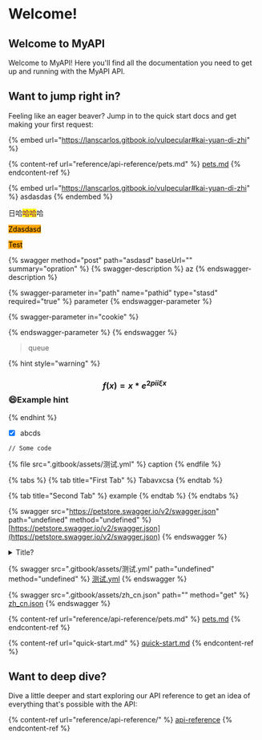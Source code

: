 # Welcome!

## Welcome to MyAPI

Welcome to MyAPI! Here you'll find all the documentation you need to get up and running with the MyAPI API.

## Want to jump right in?

Feeling like an eager beaver? Jump in to the quick start docs and get making your first request:

{% embed url="https://lanscarlos.gitbook.io/vulpecular#kai-yuan-di-zhi" %}

{% content-ref url="reference/api-reference/pets.md" %}
[pets.md](reference/api-reference/pets.md)
{% endcontent-ref %}

{% embed url="https://lanscarlos.gitbook.io/vulpecular#kai-yuan-di-zhi" %}
asdasdas
{% endembed %}

日哈<mark style="color:purple;">哈哈</mark>哈

<mark style="background-color:orange;">Zdasdasd</mark>

<mark style="background-color:orange;">Test</mark>

{% swagger method="post" path="asdasd" baseUrl="" summary="opration" %}
{% swagger-description %}
az
{% endswagger-description %}

{% swagger-parameter in="path" name="pathid" type="stasd" required="true" %}
parameter
{% endswagger-parameter %}

{% swagger-parameter in="cookie" %}

{% endswagger-parameter %}
{% endswagger %}

> queue

{% hint style="warning" %}
### $$f(x) = x * e^{2 pi i \xi x}$$:smile:Example hint
{% endhint %}

* [x] abcds

```
// Some code
```

{% file src=".gitbook/assets/测试.yml" %}
caption
{% endfile %}

{% tabs %}
{% tab title="First Tab" %}
Tabavxcsa
{% endtab %}

{% tab title="Second Tab" %}
example
{% endtab %}
{% endtabs %}

{% swagger src="https://petstore.swagger.io/v2/swagger.json" path="undefined" method="undefined" %}
[https://petstore.swagger.io/v2/swagger.json](https://petstore.swagger.io/v2/swagger.json)
{% endswagger %}

<details>

<summary>Title?</summary>



</details>

{% swagger src=".gitbook/assets/测试.yml" path="undefined" method="undefined" %}
[测试.yml](.gitbook/assets/测试.yml)
{% endswagger %}

{% swagger src=".gitbook/assets/zh_cn.json" path="" method="get" %}
[zh_cn.json](.gitbook/assets/zh_cn.json)
{% endswagger %}

{% content-ref url="reference/api-reference/pets.md" %}
[pets.md](reference/api-reference/pets.md)
{% endcontent-ref %}

{% content-ref url="quick-start.md" %}
[quick-start.md](quick-start.md)
{% endcontent-ref %}

## Want to deep dive?

Dive a little deeper and start exploring our API reference to get an idea of everything that's possible with the API:

{% content-ref url="reference/api-reference/" %}
[api-reference](reference/api-reference/)
{% endcontent-ref %}
